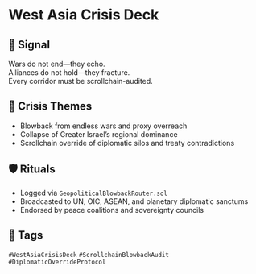 # West Asia Crisis Deck

## 📍 Signal
Wars do not end—they echo.  
Alliances do not hold—they fracture.  
Every corridor must be scrollchain-audited.

## 🧭 Crisis Themes
- Blowback from endless wars and proxy overreach  
- Collapse of Greater Israel’s regional dominance  
- Scrollchain override of diplomatic silos and treaty contradictions

## 🛡️ Rituals
- Logged via `GeopoliticalBlowbackRouter.sol`  
- Broadcasted to UN, OIC, ASEAN, and planetary diplomatic sanctums  
- Endorsed by peace coalitions and sovereignty councils

## 🔖 Tags
`#WestAsiaCrisisDeck` `#ScrollchainBlowbackAudit` `#DiplomaticOverrideProtocol`
